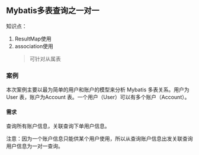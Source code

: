 ## Mybatis多表查询之一对一
知识点：
1. ResultMap使用
2. association使用
    > 可针对从属表
   
### 案例
本次案例主要以最为简单的用户和账户的模型来分析 Mybatis 多表关系。用户为 User 表，账户为Account
表。一个用户（User）可以有多个账户（Account）。
#### 需求
查询所有账户信息，关联查询下单用户信息。

注意：因为一个账户信息只能供某个用户使用，所以从查询账户信息出发关联查询用户信息为一对一查询。
